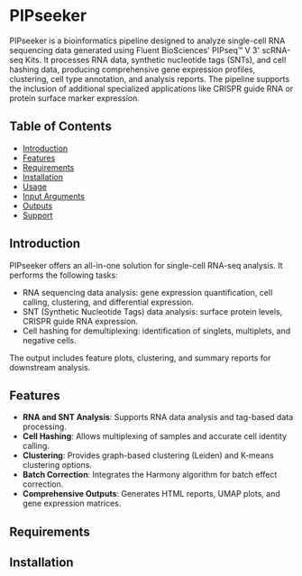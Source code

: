 # PIPseeker

PIPseeker is a bioinformatics pipeline designed to analyze single-cell RNA sequencing data generated using Fluent BioSciences' PIPseq™ V 3' scRNA-seq Kits. It processes RNA data, synthetic nucleotide tags (SNTs), and cell hashing data, producing comprehensive gene expression profiles, clustering, cell type annotation, and analysis reports. The pipeline supports the inclusion of additional specialized applications like CRISPR guide RNA or protein surface marker expression.

## Table of Contents
- [Introduction](#introduction)
- [Features](#features)
- [Requirements](#requirements)
- [Installation](#installation)
- [Usage](#usage)
- [Input Arguments](#input-arguments)
- [Outputs](#outputs)
- [Support](#support)

## Introduction

PIPseeker offers an all-in-one solution for single-cell RNA-seq analysis. It performs the following tasks:
- RNA sequencing data analysis: gene expression quantification, cell calling, clustering, and differential expression.
- SNT (Synthetic Nucleotide Tags) data analysis: surface protein levels, CRISPR guide RNA expression.
- Cell hashing for demultiplexing: identification of singlets, multiplets, and negative cells.

The output includes feature plots, clustering, and summary reports for downstream analysis.

## Features

- **RNA and SNT Analysis**: Supports RNA data analysis and tag-based data processing.
- **Cell Hashing**: Allows multiplexing of samples and accurate cell identity calling.
- **Clustering**: Provides graph-based clustering (Leiden) and K-means clustering options.
- **Batch Correction**: Integrates the Harmony algorithm for batch effect correction.
- **Comprehensive Outputs**: Generates HTML reports, UMAP plots, and gene expression matrices.

## Requirements

## Installation


